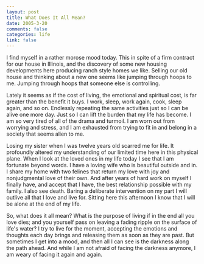 ```yaml
--- 
layout: post
title: What Does It All Mean?
date: 2005-3-20
comments: false
categories: life
link: false
---
```

I find myself in a rather morose mood today. This in spite of a firm contract for our house in Illinois, and the discovery of some new housing developments here producing ranch style homes we like. Selling our old house and thinking about a new one seems like jumping through hoops to me. Jumping through hoops that someone else is controlling.

Lately it seems as if the cost of living, the emotional and spiritual cost, is far greater than the benefit it buys. I work, sleep, work again, cook, sleep again, and so on. Endlessly repeating the same activities just so I can be alive one more day. Just so I can lift the burden that my life has become. I am so very tired of all of the drama and turmoil. I am worn out from worrying and stress, and I am exhausted from trying to fit in and belong in a society that seems alien to me.

Losing my sister when I was twelve years old scarred me for life. It profoundly altered my understanding of our limited time here in this physical plane. When I look at the loved ones in my life today I see that I am fortunate beyond words. I have a loving wife who is beautiful outside and in. I share my home with two felines that return my love with joy and nonjudgmental love of their own. And after years of hard work on myself I finally have, and accept that I have, the best relationship possible with my family. I also see death. Baring a deliberate intervention on my part I will outlive all that I love and live for. Sitting here this afternoon I know that I will be alone at the end of my life.

So, what does it all mean? What is the purpose of living if in the end all you love dies; and you yourself pass on leaving a fading ripple on the surface of life's water? I try to live for the moment, accepting the emotions and thoughts each day brings and releasing them as soon as they are past. But sometimes I get into a mood, and then all I can see is the darkness along the path ahead. And while I am not afraid of facing the darkness anymore, I am weary of facing it again and again.
